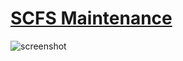 # [SCFS Maintenance](https://practical-bell-7c3c50.netlify.com/)
![screenshot](https://i.imgur.com/UJV8eQvl.png)
